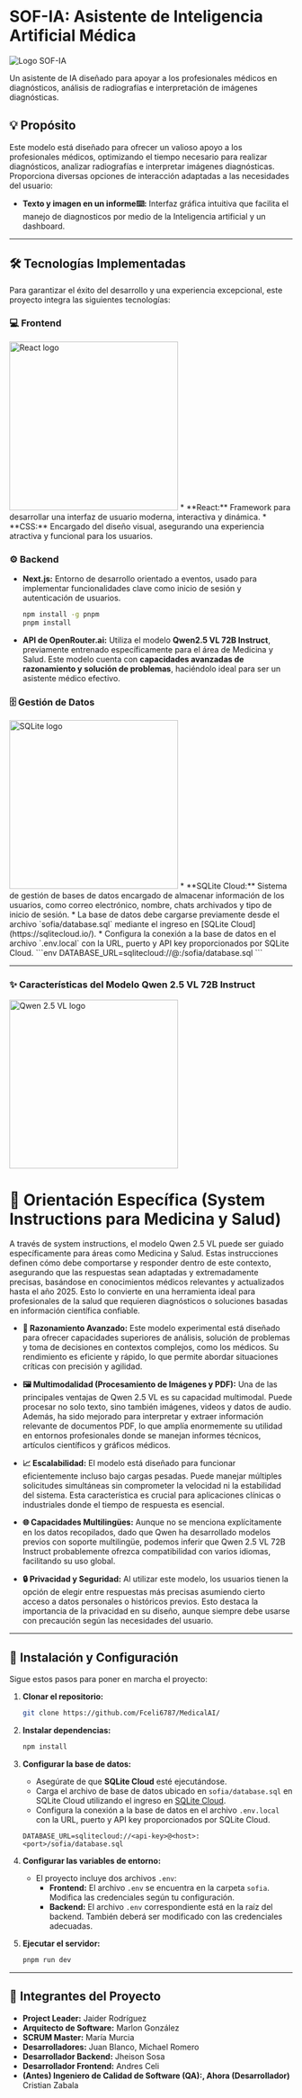  # SOF-IA: Asistente de Inteligencia Artificial Médica
![Logo SOF-IA](https://github.com/user-attachments/assets/47933f0a-6f45-475b-b312-8372fa85eb08)

Un asistente de IA diseñado para apoyar a los profesionales médicos en diagnósticos, análisis de radiografías e interpretación de imágenes diagnósticas.

## 💡 Propósito

Este modelo está diseñado para ofrecer un valioso apoyo a los profesionales médicos, optimizando el tiempo necesario para realizar diagnósticos, analizar radiografías e interpretar imágenes diagnósticas. Proporciona diversas opciones de interacción adaptadas a las necesidades del usuario:

*   **Texto y imagen en un informe⌨️:** Interfaz gráfica intuitiva que facilita el manejo de diagnosticos por medio de la Inteligencia artificial y un dashboard.

---

## 🛠️ Tecnologías Implementadas

Para garantizar el éxito del desarrollo y una experiencia excepcional, este proyecto integra las siguientes tecnologías:

### 💻 Frontend
<img src="https://res.cloudinary.com/harendra21/image/upload/v1742472944/withcodeexample.com/building-a-react-app-with-tailwind-css_e0pv0i.jpg" alt="React logo" width= "300"/>
*   **React:** Framework para desarrollar una interfaz de usuario moderna, interactiva y dinámica.
*   **CSS:** Encargado del diseño visual, asegurando una experiencia atractiva y funcional para los usuarios.

### ⚙️ Backend

*   **Next.js:** Entorno de desarrollo orientado a eventos, usado para implementar funcionalidades clave como inicio de sesión y autenticación de usuarios.
    ```bash
    npm install -g pnpm
    pnpm install
    ```
*   **API de OpenRouter.ai:** Utiliza el modelo **Qwen2.5 VL 72B Instruct**, previamente entrenado específicamente para el área de Medicina y Salud. Este modelo cuenta con **capacidades avanzadas de razonamiento y solución de problemas**, haciéndolo ideal para ser un asistente médico efectivo.

### 🗄️ Gestión de Datos
<img src="https://sqlitecloud.io/social/logo.png" alt="SQLite logo" width= "300"/>
*   **SQLite Cloud:** Sistema de gestión de bases de datos encargado de almacenar información de los usuarios, como correo electrónico, nombre, chats archivados y tipo de inicio de sesión.
    *   La base de datos debe cargarse previamente desde el archivo `sofia/database.sql` mediante el ingreso en [SQLite Cloud](https://sqlitecloud.io/).
    *   Configura la conexión a la base de datos en el archivo `.env.local` con la URL, puerto y API key proporcionados por SQLite Cloud.
    ```env
    DATABASE_URL=sqlitecloud://<api-key>@<host>:<port>/sofia/database.sql
    ```

---

### ✨ Características del Modelo Qwen 2.5 VL 72B Instruct
<img src="https://camo.githubusercontent.com/ccaf5777a453a4a2736fd472e3b46b721b49bdaac6afe401bcaaeed4dc077ee0/68747470733a2f2f7169616e77656e2d7265732e6f73732d636e2d6265696a696e672e616c6979756e63732e636f6d2f5177656e322e352d564c2f7177656e322e35766c5f6c6f676f2e706e67" alt="Qwen 2.5 VL logo" width="300" />

# 🎯 Orientación Específica (System Instructions para Medicina y Salud)

A través de system instructions, el modelo Qwen 2.5 VL puede ser guiado específicamente para áreas como Medicina y Salud. Estas instrucciones definen cómo debe comportarse y responder dentro de este contexto, asegurando que las respuestas sean adaptadas y extremadamente precisas, basándose en conocimientos médicos relevantes y actualizados hasta el año 2025. Esto lo convierte en una herramienta ideal para profesionales de la salud que requieren diagnósticos o soluciones basadas en información científica confiable.

*   **🧠 Razonamiento Avanzado:**
    Este modelo experimental está diseñado para ofrecer capacidades superiores de análisis, solución de problemas y toma de decisiones en contextos complejos, como los médicos. Su rendimiento es eficiente y rápido, lo que permite abordar situaciones críticas con precisión y agilidad.

*   **🖼️ Multimodalidad (Procesamiento de Imágenes y PDF):**
    Una de las principales ventajas de Qwen 2.5 VL es su capacidad multimodal. Puede procesar no solo texto, sino también imágenes, videos y datos de audio. Además, ha sido mejorado para interpretar y extraer información relevante de documentos PDF, lo que amplía enormemente su utilidad en entornos profesionales donde se manejan informes técnicos, artículos científicos y gráficos médicos.

*   **📈 Escalabilidad:**
    El modelo está diseñado para funcionar eficientemente incluso bajo cargas pesadas. Puede manejar múltiples solicitudes simultáneas sin comprometer la velocidad ni la estabilidad del sistema. Esta característica es crucial para aplicaciones clínicas o industriales donde el tiempo de respuesta es esencial.

*   **🌐 Capacidades Multilingües:**
    Aunque no se menciona explícitamente en los datos recopilados, dado que Qwen ha desarrollado modelos previos con soporte multilingüe, podemos inferir que Qwen 2.5 VL 72B Instruct probablemente ofrezca compatibilidad con varios idiomas, facilitando su uso global.

*   **🔒 Privacidad y Seguridad:**
    Al utilizar este modelo, los usuarios tienen la opción de elegir entre respuestas más precisas asumiendo cierto acceso a datos personales o históricos previos. Esto destaca la importancia de la privacidad en su diseño, aunque siempre debe usarse con precaución según las necesidades del usuario.

---

## 🚀 Instalación y Configuración

Sigue estos pasos para poner en marcha el proyecto:

1.  **Clonar el repositorio:**

    ```bash
    git clone https://github.com/Fceli6787/MedicalAI/
    ```
2.  **Instalar dependencias:**

    ```bash
    npm install
    ```
3.  **Configurar la base de datos:**

    *   Asegúrate de que **SQLite Cloud** esté ejecutándose.
    *   Carga el archivo de base de datos ubicado en `sofia/database.sql` en SQLite Cloud utilizando el ingreso en [SQLite Cloud](https://sqlitecloud.io/).
    *   Configura la conexión a la base de datos en el archivo `.env.local` con la URL, puerto y API key proporcionados por SQLite Cloud.
    ```env
    DATABASE_URL=sqlitecloud://<api-key>@<host>:<port>/sofia/database.sql
    ```
4.  **Configurar las variables de entorno:**

    *   El proyecto incluye dos archivos `.env`:
        *   **Frontend:** El archivo `.env` se encuentra en la carpeta `sofia`. Modifica las credenciales según tu configuración.
        *   **Backend:** El archivo `.env` correspondiente está en la raíz del backend. También deberá ser modificado con las credenciales adecuadas.
5.  **Ejecutar el servidor:**

    ```bash
    pnpm run dev
    ```

---

## 👥 Integrantes del Proyecto

* **Project Leader:** Jaider Rodríguez
* **Arquitecto de Software:** Marlon González
* **SCRUM Master:** María Murcia
* **Desarrolladores:** Juan Blanco, Michael Romero
* **Desarrollador Backend:** Jheison Sosa
* **Desarrollador Frontend:** Andres Celi
* **(Antes) Ingeniero de Calidad de Software (QA):, Ahora (Desarrollador)** Cristian Zabala
